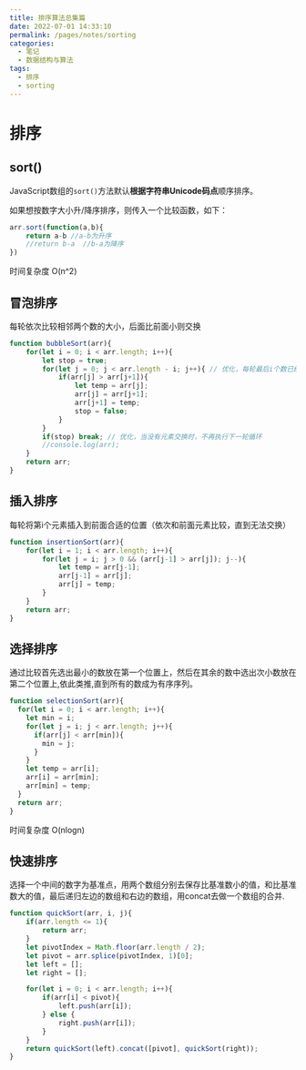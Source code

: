 ```yaml
---
title: 排序算法总集篇
date: 2022-07-01 14:33:10
permalink: /pages/notes/sorting
categories:
  - 笔记
  - 数据结构与算法
tags:
  - 排序
  - sorting
---
```

# 排序



## sort()

JavaScript数组的`sort()`方法默认**根据字符串Unicode码点**顺序排序。

如果想按数字大小升/降序排序，则传入一个比较函数，如下：

```javascript
arr.sort(function(a,b){
    return a-b //a-b为升序
    //return b-a  //b-a为降序
})
```





时间复杂度 O(n^2)



## 冒泡排序

每轮依次比较相邻两个数的大小，后面比前面小则交换

```javascript
function bubbleSort(arr){
	for(let i = 0; i < arr.length; i++){
		let stop = true; 
		for(let j = 0; j < arr.length - i; j++){ // 优化，每轮最后i个数已经被冒泡排好序
			if(arr[j] > arr[j+1]){
				let temp = arr[j];
				arr[j] = arr[j+1];
				arr[j+1] = temp;
				stop = false;
			}
		}
		if(stop) break; // 优化，当没有元素交换时，不再执行下一轮循环
		//console.log(arr);
	}
	return arr;
}
```



## 插入排序

每轮将第i个元素插入到前面合适的位置（依次和前面元素比较，直到无法交换）

```javascript
function insertionSort(arr){
	for(let i = 1; i < arr.length; i++){
		for(let j = i; j > 0 && (arr[j-1] > arr[j]); j--){
			let temp = arr[j-1];
			arr[j-1] = arr[j];
			arr[j] = temp;
		}
	}
	return arr;
}
```



## 选择排序

通过比较首先选出最小的数放在第一个位置上，然后在其余的数中选出次小数放在第二个位置上,依此类推,直到所有的数成为有序序列。

```javascript
function selectionSort(arr){
  for(let i = 0; i < arr.length; i++){
    let min = i;
    for(let j = i; j < arr.length; j++){
      if(arr[j] < arr[min]){
        min = j;
      }
    }
    let temp = arr[i];
    arr[i] = arr[min];
    arr[min] = temp;
  }
  return arr;
}
```





时间复杂度 O(nlogn)



## 快速排序

选择一个中间的数字为基准点，用两个数组分别去保存比基准数小的值，和比基准数大的值，最后递归左边的数组和右边的数组，用concat去做一个数组的合并.

```javascript
function quickSort(arr, i, j){
	if(arr.length <= 1){
		return arr;
	}
	let pivotIndex = Math.floor(arr.length / 2);
	let pivot = arr.splice(pivotIndex, 1)[0];
	let left = [];
	let right = [];

	for(let i = 0; i < arr.length; i++){
		if(arr[i] < pivot){
			left.push(arr[i]);
		} else {
			right.push(arr[i]);
		}
	}
	return quickSort(left).concat([pivot], quickSort(right));
}
```

